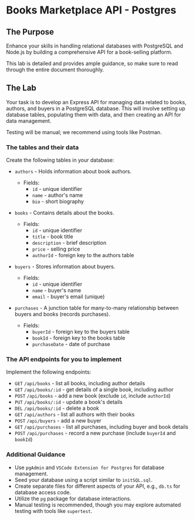 # Books Marketplace API - Postgres

## The Purpose

Enhance your skills in handling relational databases with PostgreSQL and Node.js by building a comprehensive API for a book-selling platform.

This lab is detailed and provides ample guidance, so make sure to read through the entire document thoroughly.

## The Lab

Your task is to develop an Express API for managing data related to books, authors, and buyers in a PostgreSQL database. This will involve setting up database tables, populating them with data, and then creating an API for data management.

Testing will be manual; we recommend using tools like Postman.

### The tables and their data

Create the following tables in your database:

- `authors` - Holds information about book authors.

  - Fields:
    - `id` - unique identifier
    - `name` - author's name
    - `bio` - short biography

- `books` - Contains details about the books.

  - Fields:
    - `id` - unique identifier
    - `title` - book title
    - `description` - brief description
    - `price` - selling price
    - `authorId` - foreign key to the authors table

- `buyers` - Stores information about buyers.

  - Fields:
    - `id` - unique identifier
    - `name` - buyer's name
    - `email` - buyer's email (unique)

- `purchases` - A junction table for many-to-many relationship between buyers and books (records purchases).
  - Fields:
    - `buyerId` - foreign key to the buyers table
    - `bookId` - foreign key to the books table
    - `purchaseDate` - date of purchase

### The API endpoints for you to implement

Implement the following endpoints:

- `GET` `/api/books` - list all books, including author details
- `GET` `/api/books/:id` - get details of a single book, including author
- `POST` `/api/books` - add a new book (exclude `id`, include `authorId`)
- `PUT` `/api/books/:id` - update a book's details
- `DEL` `/api/books/:id` - delete a book
- `GET` `/api/authors` - list all authors with their books
- `POST` `/api/buyers` - add a new buyer
- `GET` `/api/purchases` - list all purchases, including buyer and book details
- `POST` `/api/purchases` - record a new purchase (include `buyerId` and `bookId`)

### Additional Guidance

- Use `pgAdmin` and `VSCode Extension for Postgres` for database management.
- Seed your database using a script similar to `initSQL.sql`.
- Create separate files for different aspects of your API, e.g., `db.ts` for database access code.
- Utilize the `pg` package for database interactions.
- Manual testing is recommended, though you may explore automated testing with tools like `supertest`.
